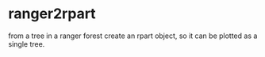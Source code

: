# ranger2rpart

from a tree in a ranger forest create an rpart object, so it can be plotted as a single tree.
